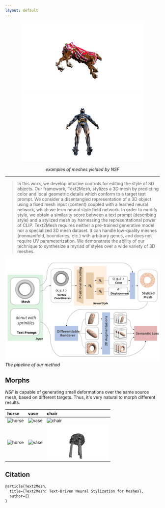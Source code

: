 ```yaml
---
layout: default
---
```

<center>

<img src="figures/hero/animals387subdiv.gif" alt="horse with poncho" width="400"/>  <img src="figures/hero/person.gif" alt="batman" width="400"/>

<p><em>examples of meshes yielded by <i>NSF</i></em></p>



</center>

* * *

> In this work, we develop intuitive controls for editing
> the style of 3D objects. Our framework, Text2Mesh, stylizes a 3D mesh by predicting color and local geometric details which conform to a target text prompt. We consider
> a disentangled representation of a 3D object using a fixed
> mesh input (content) coupled with a learned neural network, which we term neural style field network. In order
> to modify style, we obtain a similarity score between a text
> prompt (describing style) and a stylized mesh by harnessing the representational power of CLIP. Text2Mesh requires
> neither a pre-trained generative model nor a specialized
> 3D mesh dataset. It can handle low-quality meshes (nonmanifold, boundaries, etc.) with arbitrary genus, and does
> not require UV parameterization. We demonstrate the ability of our technique to synthesize a myriad of styles over a
> wide variety of 3D meshes.

![Pipeline](figures/pipeline.svg)
*The pipeline of our method*

## Morphs
_NSF_ is capable of generating small deformations over the same source mesh, based on different targets. Thus, it's very natural to morph different results.

| horse        | vase          | chair |
|:-------------|:------------------|:------|
| <img src="figures/morphs/morph_animals387subdiv.gif" alt="horse" width="200"/> | <img src="figures/morphs/morph_vases25subdiv.gif" alt="vase" width="200"/>  | <img src="figures/morphs/morph_chairs432subdiv.gif" alt="chair" width="200"/>  |
| <img src="figures/morphs/morph_animals387subdiv_init.gif" alt="horse" width="200"/> | <img src="figures/morphs/morph_vases25subdiv_init.gif" alt="vase" width="200"/>    | <img src="figures/morphs/morph_chairs432subdiv_init.gif" alt="chair" width="200"/>    |


## Citation
```
@article{Text2Mesh,
  title={Text2Mesh: Text-Driven Neural Stylization for Meshes},
  author={}
}
```
